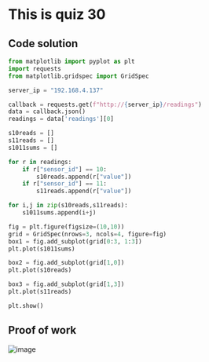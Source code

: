 # This is quiz 30

## Code solution
```.py
from matplotlib import pyplot as plt
import requests
from matplotlib.gridspec import GridSpec

server_ip = "192.168.4.137"

callback = requests.get(f"http://{server_ip}/readings")
data = callback.json()
readings = data['readings'][0]

s10reads = []
s11reads = []
s1011sums = []

for r in readings:
    if r["sensor_id"] == 10:
        s10reads.append(r["value"])
    if r["sensor_id"] == 11:
        s11reads.append(r["value"])

for i,j in zip(s10reads,s11reads):
    s1011sums.append(i+j)

fig = plt.figure(figsize=(10,10))
grid = GridSpec(nrows=3, ncols=4, figure=fig)
box1 = fig.add_subplot(grid[0:3, 1:3])
plt.plot(s1011sums)

box2 = fig.add_subplot(grid[1,0])
plt.plot(s10reads)

box3 = fig.add_subplot(grid[1,3])
plt.plot(s11reads)

plt.show()
```

## Proof of work
![image](https://github.com/user-attachments/assets/96396b9f-5f05-4445-954f-154904a2990c)
